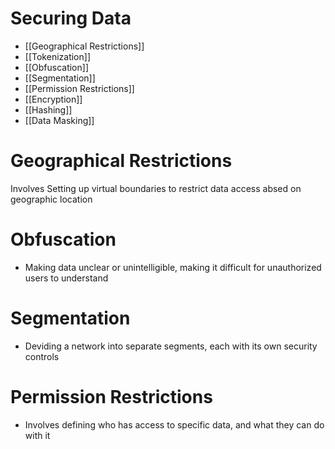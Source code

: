 # Securing Data
- [[Geographical Restrictions]]
- [[Tokenization]]
- [[Obfuscation]]
- [[Segmentation]]
- [[Permission Restrictions]]
- [[Encryption]]
- [[Hashing]]
- [[Data Masking]]


# Geographical Restrictions

Involves Setting up virtual boundaries to restrict data access absed on geographic location

# Obfuscation

- Making data unclear or unintelligible, making it difficult for unauthorized users to understand

# Segmentation

- Deviding a network into separate segments, each with its own security controls

# Permission Restrictions

- Involves defining who has access to specific data, and what they can do with it 
